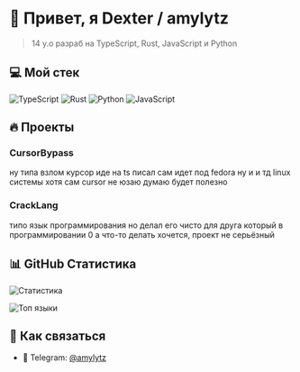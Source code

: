 # 🚀 Привет, я Dexter / amylytz

> 14 y.o разраб на TypeScript, Rust, JavaScript и Python

## 💻 Мой стек

![TypeScript](https://img.shields.io/badge/-TypeScript-3178C6?style=flat-square&logo=typescript&logoColor=white)
![Rust](https://img.shields.io/badge/-Rust-000000?style=flat-square&logo=rust&logoColor=white)
![Python](https://img.shields.io/badge/-Python-3776AB?style=flat-square&logo=python&logoColor=white)
![JavaScript](https://img.shields.io/badge/-JavaScript-F7DF1E?style=flat-square&logo=javascript&logoColor=black)

## 🔥 Проекты



### CursorBypass
ну типа взлом курсор иде на ts писал сам идет под fedora ну и и тд linux системы хотя сам cursor не юзаю думаю будет полезно 

### CrackLang
типо язык программирования но делал его чисто для друга который в программировании 0 а что-то делать хочется, проект не серьёзный 

## 📊 GitHub Статистика

![Статистика](https://github-readme-stats.vercel.app/api?username=derxanax&show_icons=true&theme=radical)

![Топ языки](https://github-readme-stats.vercel.app/api/top-langs/?username=derxanax&layout=compact&theme=radical)

## 📱 Как связаться

- 💬 Telegram: [@amylytz](https://t.me/amylytz)

